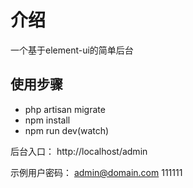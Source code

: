 # 介绍
一个基于element-ui的简单后台

## 使用步骤
- php artisan migrate
- npm install
- npm run dev(watch)

后台入口：
http://localhost/admin

示例用户密码：
admin@domain.com
111111